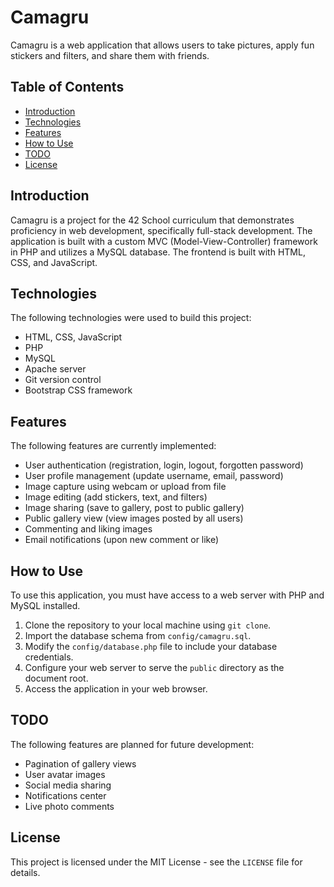# Camagru

Camagru is a web application that allows users to take pictures, apply fun stickers and filters, and share them with friends.

## Table of Contents

- [Introduction](#introduction)
- [Technologies](#technologies)
- [Features](#features)
- [How to Use](#how-to-use)
- [TODO](#todo)
- [License](#license)

## Introduction

Camagru is a project for the 42 School curriculum that demonstrates proficiency in web development, specifically full-stack development. The application is built with a custom MVC (Model-View-Controller) framework in PHP and utilizes a MySQL database. The frontend is built with HTML, CSS, and JavaScript.

## Technologies

The following technologies were used to build this project:

- HTML, CSS, JavaScript
- PHP
- MySQL
- Apache server
- Git version control
- Bootstrap CSS framework

## Features

The following features are currently implemented:

- User authentication (registration, login, logout, forgotten password)
- User profile management (update username, email, password)
- Image capture using webcam or upload from file
- Image editing (add stickers, text, and filters)
- Image sharing (save to gallery, post to public gallery)
- Public gallery view (view images posted by all users)
- Commenting and liking images
- Email notifications (upon new comment or like)

## How to Use

To use this application, you must have access to a web server with PHP and MySQL installed.

1. Clone the repository to your local machine using `git clone`.
2. Import the database schema from `config/camagru.sql`.
3. Modify the `config/database.php` file to include your database credentials.
4. Configure your web server to serve the `public` directory as the document root.
5. Access the application in your web browser.

## TODO

The following features are planned for future development:

- Pagination of gallery views
- User avatar images
- Social media sharing
- Notifications center
- Live photo comments

## License

This project is licensed under the MIT License - see the `LICENSE` file for details.
